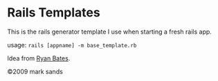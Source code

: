 # Rails Templates

This is the rails generator template I use when starting a fresh rails app.

usage:
`rails [appname] -m base_template.rb`

Idea from [Ryan Bates](http://github.com/ryanb/rails-templates).

&copy;2009 mark sands